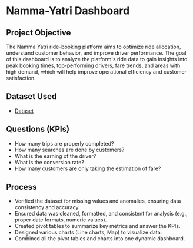 # Namma-Yatri Dashboard
## Project Objective
The Namma Yatri ride-booking platform aims to optimize ride allocation, understand customer behavior, and improve driver performance. The goal of this dashboard is to analyze the platform's ride data to gain insights into peak booking times, top-performing drivers, fare trends, and areas with high demand, which will help improve operational efficiency and customer satisfaction.

## Dataset Used
- <a href="https://github.com/Hemant-5516/Namma-Yatri_Dashboard/blob/main/namma_yatri.xlsx">Dataset</a>

## Questions (KPIs)
- How many trips are properly completed?
- How many searches are done by customers?
- What is the earning of the driver?
- What is the conversion rate?
- How many customers are only taking the estimation of fare?

## Process
- Verified the dataset for missing values and anomalies, ensuring data consistency and accuracy.
- Ensured data was cleaned, formatted, and consistent for analysis (e.g., proper date formats, numeric values).
- Created pivot tables to summarize key metrics and answer the KPIs.
- Designed various charts (Line charts, Map) to visualize data.
- Combined all the pivot tables and charts into one dynamic dashboard.

